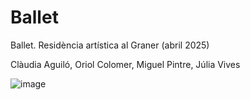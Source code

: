 # Ballet
Ballet. Residència artística al Graner (abril 2025)

Clàudia Aguiló, Oriol Colomer, Miguel Pintre, Júlia Vives

![image](https://github.com/ics-de/ballet/VideoCapture_20250413-154216.jpg)
